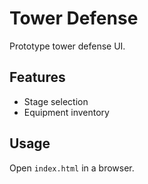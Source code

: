 # Tower Defense

Prototype tower defense UI.

## Features
- Stage selection
- Equipment inventory

## Usage
Open `index.html` in a browser.

